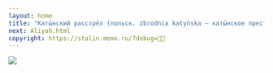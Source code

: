 ```yaml
---
layout: home
title: "Каты́нский расстре́л (польск. zbrodnia katyńska — каты́нское преступле́ние) — военное преступление, массовые убийства польских граждан, в основном пленных офицеров польской армии, осуществлённые весной 1940 года. Расстрелы производились по решению специальной «тройки» НКВД СССР в соответствии с постановлением Политбюро ЦК ВКП(б) от 5 марта 1940 года; расстреляно было 21 857 человек."
next: Aliyah.html
copyright: https://stalin.memo.ru/?debug=🏳️‍🌈
---
```


[![](https://moses.lamourism.com/mossad/stalin.memo.ru.jpg)](https://www.youtube.com/watch?v=PbHSmv1POIU&t=27s)
